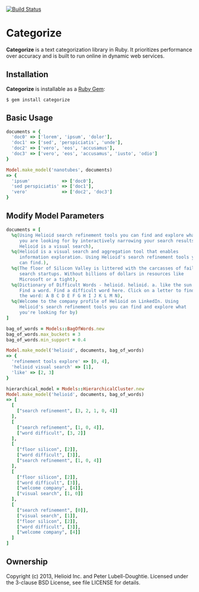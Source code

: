 [![Build Status](https://travis-ci.org/helioid/categorize.png?branch=master)](https://travis-ci.org/helioid/categorize)

# Categorize

**Categorize** is a text categorization library in Ruby.  It prioritizes
performance over accuracy and is built to run online in dynamic web services.

## Installation

**Categorize** is installable as a [Ruby Gem](https://rubygems.org/gems/categorize):
```base
$ gem install categorize
```

## Basic Usage
```ruby
documents = {
  'doc0' => ['lorem', 'ipsum', 'dolor'],
  'doc1' => ['sed', 'perspiciatis', 'unde'],
  'doc2' => ['vero', 'eos', 'accusamus'],
  'doc3' => ['vero', 'eos', 'accusamus', 'iusto', 'odio']
}

Model.make_model('nanotubes', documents)
=> {
  'ipsum'            => ['doc0'],
  'sed perspiciatis' => ['doc1'],
  'vero'             => ['doc2', 'doc3']
}
```

## Modify Model Parameters
```ruby
documents = [
  %q(Using Helioid search refinement tools you can find and explore what
     you are looking for by interactively narrowing your search results.
     Helioid is a visual search),
  %q(Helioid is a visual search and aggregation tool that enables
     information exploration. Using Helioid's search refinement tools you
     can find.),
  %q(The floor of Silicon Valley is littered with the carcasses of failed
     search startups. Without billions of dollars in resources like
     Microsoft or a tight),
  %q(Dictionary of Difficult Words - helioid. helioid. a. like the sun.
     Find a word. Find a difficult word here. Click on a letter to find
     the word: A B C D E F G H I J K L M N),
  %q(Welcome to the company profile of Helioid on LinkedIn. Using
     Helioid's search refinement tools you can find and explore what
     you're looking for by)
]

bag_of_words = Models::BagOfWords.new
bag_of_words.max_buckets = 3
bag_of_words.min_support = 0.4

Model.make_model('helioid', documents, bag_of_words)
=> {
  'refinement tools explore' => [0, 4],
  'helioid visual search' => [1],
  'like' => [2, 3]
}

hierarchical_model = Models::HierarchicalCluster.new
Model.make_model('helioid', documents, bag_of_words)
=> [
  [
    ["search refinement", [3, 2, 1, 0, 4]]
  ],
  [
    ["search refinement", [1, 0, 4]],
    ["word difficult", [3, 2]]
  ],
  [
    ["floor silicon", [2]],
    ["word difficult", [3]],
    ["search refinement", [1, 0, 4]]
  ],
  [
    ["floor silicon", [2]],
    ["word difficult", [3]],
    ["welcome company", [4]],
    ["visual search", [1, 0]]
  ],
  [
    ["search refinement", [0]],
    ["visual search", [1]],
    ["floor silicon", [2]],
    ["word difficult", [3]],
    ["welcome company", [4]]
  ]
]
```

## Ownership

Copyright (c) 2013, Helioid Inc. and Peter Lubell-Doughtie. Licensed under the 3-clause BSD License, see file LICENSE for details.
